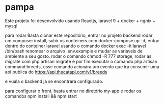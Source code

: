# pampa

Este projeto foi desenvolvido usando Reactjs, laravel 9 + docker + ngnix + mysql

para rodar Basta clonar este repositório,
entrar no projeto backend rodar um composer install, subir os conteiners com docker-compose up -d,
entrar dentro do conteiner laravel usando o comando docker exec -it laravel /bin/bash
renomear o arquivo .env.example e mudar as variaveis de ambiente a seu gosto.
rodar o comando chmod -R 777 storage,
rodar as migrate com php artisan migrate e por fim executar o comando
php artisan command:breeds, esse comando acionára um evento que irá consumir uma api publica do https://api.thecatapi.com/v1/breeds

e vuala o backend já se encontrara configurado.

para configurar o front, basta entrar no diretório my-app e rodar os comandos
npm install && npm start
